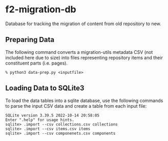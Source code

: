 # f2-migration-db
Database for tracking the migration of content from old repository to new.

## Preparing Data

The following command converts a migration-utils metadata CSV (not included here due to size) into files representing repository items and their constituent parts (i.e. pages).

```
% python3 data-prep.py <inputfile>
```

## Loading Data to SQLite3

To load the data tables into a sqlite database, use the following commands to parse the input CSV data and create a table from each input file: 

```% sqlite3 ~/Desktop/test.sqlite
SQLite version 3.39.5 2022-10-14 20:58:05
Enter ".help" for usage hints.
sqlite> .import --csv collections.csv collections
sqlite> .import --csv items.csv items
sqlite> .import --csv componenets.csv components
```
